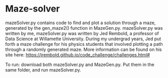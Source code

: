 # Maze-solver

mazeSolver.py contains code to find and plot a solution through a maze, generated by the gen_maze2() function in MazeGen.py. mazeSolver.py was written by me, mazeSolver.py was written by Jed Rembold, a professor of Data Science at Willamette University. During my undergrad years, Jed put forth a maze challenge for his physics students that involved plotting a path through a randomly generated maze. More information can be found on his site here: https://jrembold.github.io/code_challenge/challenges.html#

To run: download both mazeSolver.py and MazeGen.py. Put them in the same folder, and run mazeSolver.py.
